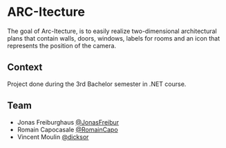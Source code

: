 # ARC-Itecture

The goal of Arc-Itecture, is to easily realize two-dimensional architectural plans that contain walls, doors, windows, labels for rooms and an icon that represents the position of the camera. 

## Context

Project done during the 3rd Bachelor semester in .NET course.

## Team

* Jonas Freiburghaus [@JonasFreibur](https://github.com/JonasFreibur)
* Romain Capocasale [@RomainCapo](https://github.com/RomainCapo)
* Vincent Moulin [@dicksor](https://github.com/dicksor)
